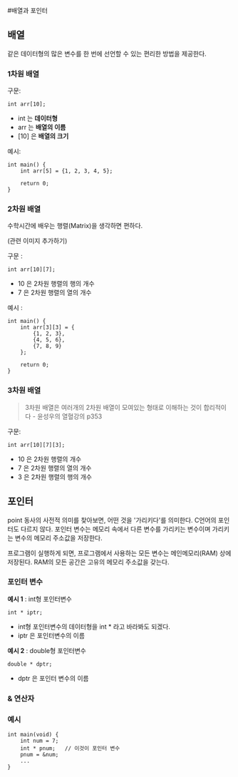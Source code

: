 #배열과 포인터

## 배열
같은 데이터형의 많은 변수를 한 번에 선언할 수 있는 편리한 방법을 제공한다.

### 1차원 배열

구문:

    int arr[10];

* int 는 **데이터형**
* arr 는 **배열의 이름**
* [10] 은 **배열의 크기**

예시:

    int main() {
        int arr[5] = {1, 2, 3, 4, 5};
                return 0;    }


### 2차원 배열
수학시간에 배우는 행렬(Matrix)을 생각하면 편하다.	

(관련 이미지 추가하기)

구문 :

    int arr[10][7];

* 10 은 2차원 행렬의 행의 개수
* 7 은 2차원 행렬의 열의 개수

예시 :

    int main() {
        int arr[3][3] = {            {1, 2, 3},
            {4, 5, 6},
            {7, 8, 9}            
        };
                return 0;    }
    
### 3차원 배열
>3차원 배열은 여러개의 2차원 배열이 모여있는 형태로 이해하는 것이 합리적이다 - 윤성우의 열혈강의 p353

구문:

    int arr[10][7][3];

* 10 은 2차원 행렬의 개수
* 7 은 2차원 행렬의 열의 개수
* 3 은 2차원 행렬의 행의 개수


## 포인터
point 동사의 사전적 의미를 찾아보면, 어떤 것을 '가리키다'를 의미한다. C언어의 포인터도 다르지 않다. 포인터 변수는 메모리 속에서 다른 변수를 가리키는 변수이며 가리키는 변수의 메모리 주소값을 저장한다.

프로그램이 실행하게 되면, 프로그램에서 사용하는 모든 변수는 메인메모리(RAM) 상에 저장된다. RAM의 모든 공간은 고유의 메모리 주소값을 갖는다.

### 포인터 변수
**예시 1** : int형 포인터변수

    int * iptr;

* int형 포인터변수의 데이터형을 int * 라고 바라봐도 되겠다.
* iptr 은 포인터변수의 이름

**예시 2** : double형 포인터변수

    double * dptr;

* dptr 은 포인터 변수의 이름

### & 연산자

### 예시

    int main(void) {
        int num = 7;
        int * pnum;   // 이것이 포인터 변수
        pnum = &num;
        ...    }
